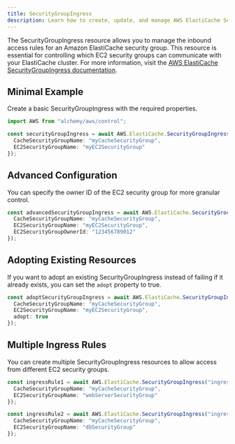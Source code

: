```yaml
---
title: SecurityGroupIngress
description: Learn how to create, update, and manage AWS ElastiCache SecurityGroupIngresss using Alchemy Cloud Control.
---
```


The SecurityGroupIngress resource allows you to manage the inbound access rules for an Amazon ElastiCache security group. This resource is essential for controlling which EC2 security groups can communicate with your ElastiCache cluster. For more information, visit the [AWS ElastiCache SecurityGroupIngress documentation](https://docs.aws.amazon.com/elasticache/latest/userguide/).

## Minimal Example

Create a basic SecurityGroupIngress with the required properties.

```ts
import AWS from "alchemy/aws/control";

const securityGroupIngress = await AWS.ElastiCache.SecurityGroupIngress("defaultIngressRule", {
  CacheSecurityGroupName: "myCacheSecurityGroup",
  EC2SecurityGroupName: "myEC2SecurityGroup"
});
```

## Advanced Configuration

You can specify the owner ID of the EC2 security group for more granular control.

```ts
const advancedSecurityGroupIngress = await AWS.ElastiCache.SecurityGroupIngress("advancedIngressRule", {
  CacheSecurityGroupName: "myCacheSecurityGroup",
  EC2SecurityGroupName: "myEC2SecurityGroup",
  EC2SecurityGroupOwnerId: "123456789012"
});
```

## Adopting Existing Resources

If you want to adopt an existing SecurityGroupIngress instead of failing if it already exists, you can set the `adopt` property to true.

```ts
const adoptSecurityGroupIngress = await AWS.ElastiCache.SecurityGroupIngress("adoptedIngressRule", {
  CacheSecurityGroupName: "myCacheSecurityGroup",
  EC2SecurityGroupName: "myEC2SecurityGroup",
  adopt: true
});
```

## Multiple Ingress Rules

You can create multiple SecurityGroupIngress resources to allow access from different EC2 security groups.

```ts
const ingressRule1 = await AWS.ElastiCache.SecurityGroupIngress("ingressRule1", {
  CacheSecurityGroupName: "myCacheSecurityGroup",
  EC2SecurityGroupName: "webServerSecurityGroup"
});

const ingressRule2 = await AWS.ElastiCache.SecurityGroupIngress("ingressRule2", {
  CacheSecurityGroupName: "myCacheSecurityGroup",
  EC2SecurityGroupName: "dbSecurityGroup"
});
```